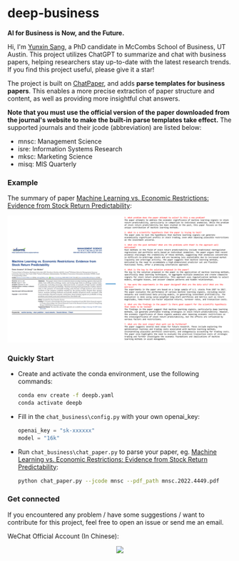 # deep-business

**AI for Business is Now, and the Future.**

Hi, I'm [Yunxin Sang](https://sangyx.com/), a PhD candidate in McCombs School of Business, UT Austin. This project utilizes ChatGPT to summarize and chat with business papers, helping researchers stay up-to-date with the latest research trends. If you find this project useful, please give it a star!

The project is built on [ChatPaper](https://github.com/kaixindelele/ChatPaper), and adds **parse templates for business papers**. This enables a more precise extraction of paper structure and content, as well as providing more insightful chat answers.

**Note that you must use the official version of the paper downloaded from the journal's website to make the built-in parse templates take effect.** The supported journals and their jcode (abbreviation) are listed below:
* mnsc: Management Science
* isre: Information Systems Research
* mksc: Marketing Science
* misq: MIS Quarterly

### Example
The summary of paper [Machine Learning vs. Economic Restrictions: Evidence from Stock Return Predictability](https://pubsonline.informs.org/doi/abs/10.1287/mnsc.2022.4449):

![](figs\example.png)


### Quickly Start
* Create and activate the conda environment, use the following commands:
    ```bash
    conda env create -f deepb.yaml
    conda activate deepb
    ```

* Fill in the `chat_business\config.py` with your own openai_key:
    ```python
    openai_key = "sk-xxxxxx"
    model = "16k"
    ```

* Run `chat_business\chat_paper.py` to parse your paper, eg. [Machine Learning vs. Economic Restrictions: Evidence from Stock Return Predictability](https://pubsonline.informs.org/doi/abs/10.1287/mnsc.2022.4449):
    ```bash
    python chat_paper.py --jcode mnsc --pdf_path mnsc.2022.4449.pdf
    ```

### Get connected
If you encountered any problem / have some suggestions / want to contribute for this project, feel free to open an issue or send me an email.

WeChat Official Account (In Chinese):
<html>
    <div align=center>
        <img src="./figs/oa.png" style="max-width: 50%;"/>
    </div>
</html>
